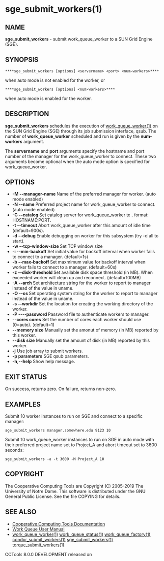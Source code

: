 






















# sge_submit_workers(1)

## NAME
**sge_submit_workers** - submit work_queue_worker to a SUN Grid Engine (SGE).

## SYNOPSIS
```
****sge_submit_workers [options] <servername> <port> <num-workers>****
```

when auto mode is not enabled for the worker, or

```
****sge_submit_workers [options] <num-workers>****
```

when auto mode is enabled for the worker.

## DESCRIPTION
**sge_submit_workers** schedules the execution of [work_queue_worker(1)](work_queue_worker.md)
on the SUN Grid Engine (SGE) through its job submission interface, qsub.
The number of **work_queue_worker** scheduled and run is given by the **num-workers**
argument.

The **servername** and **port** arguments specify the hostname and port number of the
manager for the work_queue_worker to connect. These two arguments become optional when the
auto mode option is specified for work_queue_worker.

## OPTIONS

- **-M --manager-name <name>** Name of the preferred manager for worker. (auto mode enabled)
- **-N --name <name>** Preferred project name for work_queue_worker to connect. (auto mode enabled)
- **-C --catalog <catalog>** Set catalog server for work_queue_worker to <catalog>. <catalog> format: HOSTNAME:PORT.
- **-t --timeout <seconds>** Abort work_queue_worker after this amount of idle time (default=900s).
- **-d --debug <subsystem>** Enable debugging on worker for this subsystem (try -d all to start).
- **-w --tcp-window-size <size>** Set TCP window size
- **-i --min-backoff <time>** Set initial value for backoff interval when worker fails to connect to a manager. (default=1s)
- **-b --max-backoff <time>** Set maxmimum value for backoff interval when worker fails to connect to a manager. (default=60s)
- **-z --disk-threshold <size>** Set available disk space threshold (in MB). When exceeded worker will clean up and reconnect. (default=100MB)
- **-A --arch <arch>** Set architecture string for the worker to report to manager instead of the value in uname.
- **-O --os <os>** Set operating system string for the worker to report to manager instead of the value in uname.
- **-s --workdir <path>** Set the location for creating the working directory of the worker.
- **-P ----password <file>** Password file to authenticate workers to manager.
- **--cores cores** Set the number of cores each worker should use (0=auto). (default=1)
- **--memory size** Manually set the amonut of memory (in MB) reported by this worker.
- **--disk size** Manually set the amount of disk (in MB) reported by this worker.
- **-j** Use job array to submit workers.
- **-p parameters** SGE qsub parameters.
- **-h,--help** Show help message.


## EXIT STATUS
On success, returns zero. On failure, returns non-zero.

## EXAMPLES

Submit 10 worker instances to run on SGE and connect to a specific manager:

```
sge_submit_workers manager.somewhere.edu 9123 10
```

Submit 10 work_queue_worker instances to run on SGE in auto mode with their
preferred project name set to Project_A and abort timeout set to 3600 seconds:

```
sge_submit_workers -a -t 3600 -M Project_A 10
```

## COPYRIGHT
The Cooperative Computing Tools are Copyright (C) 2005-2019 The University of Notre Dame.  This software is distributed under the GNU General Public License.  See the file COPYING for details.

## SEE ALSO

- [Cooperative Computing Tools Documentation]("../index.html")
- [Work Queue User Manual]("../workqueue.html")
- [work_queue_worker(1)](work_queue_worker.md) [work_queue_status(1)](work_queue_status.md) [work_queue_factory(1)](work_queue_factory.md) [condor_submit_workers(1)](condor_submit_workers.md) [sge_submit_workers(1)](sge_submit_workers.md) [torque_submit_workers(1)](torque_submit_workers.md) 


CCTools 8.0.0 DEVELOPMENT released on 
